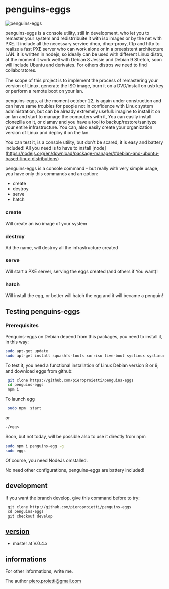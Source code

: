 # penguins-eggs

![penguins-eggs](https://github.com/pieroproietti/penguins-eggs/blob/master/src/assets/penguins-eggs.png?raw=true)

penguins-eggs is a console utility, still in development, who let you to remaster your system and redistrribuite it with iso images or by the net with PXE.
It include all the necessary service dhcp, dhcp-proxy, tftp and http to realize a fast PXE server who can work alone or in a preesistent architecture LAN.
it is written in nodejs, so ideally can be used with different Linux distro, at the moment it work well with Debian 8 Jessie and Debian 9 Stretch, soon
will include Ubuntu and derivates. For others distros we need to find collaboratores.

The scope of this project is to implement the process of remastering your version of Linux, generate the ISO image, burn it on a DVD/install on usb key or
perform a remote boot on your lan.

penguins-eggs, at the moment october 22, is again under construction and can have same troubles for people not in confidence with Linux system administration, but can be
already extremely usefull: imagine to install it on an lan and start to manage the computers with it, You can easily install clonezilla on it, or clamav and
you have a tool to backup/restore/sanityze your entire infrastructure. You can, also easily create your organization version of Linux and deploy it on the lan.

You can test it, is a console utility, but don't be scared, it is easy and battery included! All you need is to have to install [node] (https://nodejs.org/en/download/package-manager/#debian-and-ubuntu-based-linux-distributions)

penguins-eggs is a console command - but really with very simple usage, you have only this commands and an option:
* create
* destroy
* serve
* hatch

### create
Will create an iso image of your system

### destroy
Ad the name, will destroy all the infrastructure created

### serve
Will start a PXE server, serving the eggs created (and others if You want)!

### hatch
Will install the egg, or better will hatch the egg and it will became a penguin!


## Testing penguins-eggs
### Prerequisites
Penguins-eggs on Debian depend from this packages, you need to install it, in this way:
``` bash
sudo apt-get update
sudo apt-get install squashfs-tools xorriso live-boot syslinux syslinux-common isolinux pxelinux
```

To test it, you need a functional installation of Linux Debian version 8 or 9, and download eggs from github:
``` bash
 git clone https://github.com/pieroproietti/penguins-eggs
 cd penguins-eggs
 npm i
```
To launch egg

``` bash
 sudo npm  start
```
or
``` bash
./eggs
```

Soon, but not today,  will be possible also to use it directly from npm
``` bash
sudo npm i penguins-egg -g
sudo eggs
```



Of course, you need NodeJs omstalled.

No need other configurations, penguins-eggs are battery included!

## development
If you want the branch develop, give this command before to try:
```
 git clone http://github.com/pieroproietti/penguins-eggs
 cd penguins-eggs
 git checkout develop
```
## [version](src/lib/README.md)
* master at V.0.4.x

## informations
For other informations, write me.

The author
piero.proietti@gmail.com
